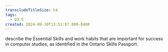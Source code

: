 ```yaml
---
transcludeTitleSize: h4
tags:
  - D3.5
created: 2024-09-30T13:51:07.000-0400
---
```

describe the Essential Skills and work habits that are important for success in computer studies, as identified in the Ontario Skills Passport.